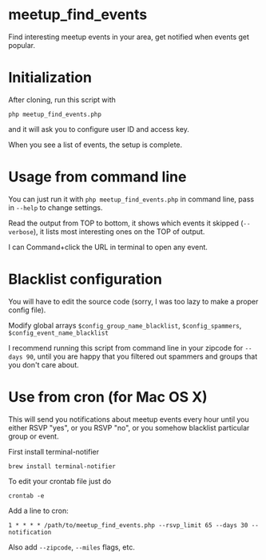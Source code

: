 # meetup_find_events

Find interesting meetup events in your area, get notified when events get popular.

# Initialization

After cloning, run this script with

    php meetup_find_events.php

and it will ask you to configure user ID and access key.

When you see a list of events, the setup is complete.

# Usage from command line

You can just run it with `php meetup_find_events.php` in command line, pass in `--help` to change settings.

Read the output from TOP to bottom, it shows which events it skipped (`--verbose`), it lists most interesting ones on the TOP of output.

I can Command+click the URL in terminal to open any event.

# Blacklist configuration

You will have to edit the source code (sorry, I was too lazy to make a proper config file).

Modify global arrays `$config_group_name_blacklist`, `$config_spammers`, `$config_event_name_blacklist`

I recommend running this script from command line in your zipcode for `--days 90`, until you are happy that you filtered out spammers and groups that you don't care about.

# Use from cron (for Mac OS X)

This will send you notifications about meetup events every hour until you either RSVP "yes", or you RSVP "no", or you somehow blacklist particular group or event.

First install terminal-notifier

    brew install terminal-notifier 

To edit your crontab file just do

    crontab -e

Add a line to cron:

    1 * * * * /path/to/meetup_find_events.php --rsvp_limit 65 --days 30 --notification

Also add `--zipcode`, `--miles` flags, etc.
